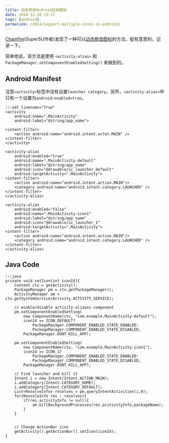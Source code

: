 ```yaml
---
title: 动态修改Android应用图标
date: 2014-12-28 13:17
tags: [android]
permalink: /2014/support-multiple-icons-in-android/
---
```

[Chainfire](www.chainfire.eu)(SuperSU作者)发现了一种可以[动态修改图标](www.chainfire.eu/articles/133/_TUT_Supporting_multiple_icons_in_your_app)的方法，挺有意思的，记录一下。

简单地说，该方法是使用 `<activity-alias>` 和 `PackageManager.setComponentEnabledSetting()` 来做到的。

## Android Manifest
注意`<activity>`标签中没有设置`launcher category`，另外，`<activity-alias>`中只有一个设置为`android:enabled=true`。

    :::xml linenums="True"
    <activity
        android:name=".MainActivity"
        android:label="@string/app_name">
        
    <intent-filter>
        <action android:name="android.intent.acton.MAIN" />
    </intent-filter>
    </activity>

    <activity-alias
        android:enabled="true"
        android:name=".MainActivity-default"
        android:label="@string/app_name"
        android:icon="@drawable/ic_launcher_default"
        android:targetActivity=".MainActivity">
    <intent-filter>
        <action android:name="android.intent.action.MAIN"/>
        <category android:name="android.intent.category.LAUNCHER" />
    </intent-filter>
    </activity-alias>

    <activity-alias
        android:enabled="false"
        android:name=".MainActivity-icon1"
        android:label="@string/app_name"
        android:icon="@drawable/ic_launcher_1"
        android:targetActivity=".MainActivity">
    <intent-filter>
        <action android:name="android.intent.action.MAIN"/>
        <category android:name="android.intent.category.LAUNCHER" />
    </intent-filter>
    </activity-alias>

## Java Code

    :::java
    private void setIcon(int iconId){
        Context ctx = getActivity();
        PackageManager pm = ctx.getPackageManager();
        ActivityManager am = ctx.getSystemService(Activity.ACTIVITY_SERVICE); 
        
        // enable/disable activity-aliases component
        pm.setComponentEnabledSetting(
            new ComponentName(ctx, "com.example.MainActivity-default"),
            iconId == ICON_DEFAULT?
                PackageManager.COMPONENT_ENABLED_STATE_ENABLED:
                PackageManager.COMPONENT_ENABLED_STATE_DISABLED,
            PackageManager.DONT_KILL_APP);

        pm.setComponentEnabledSetting(
            new ComponentName(ctx, "com.example.MainActivity-icon1"),
            iconId == ICON_1?
                PackageManager.COMPONENT_ENABLED_STATE_ENABLED:
                PackageManager.COMPONENT_ENABLED_STATE_DISABLED,
            PackageManager.DONT_KILL_APP);
        
        // Find launcher and kill it
        Intent i = new Intent(Intent.ACTION_MAIN);
        i.addCategory(Intent.CATEGORY_HOME);
        i.addCategory(Intent.CATEGORY_DEFAULT);
        List<ResolveInfo> resolves = pm.queryIntentActivities(i,0);
        for(ResovleInfo res : resolves){
            if(res.activityInfo != null){
                am.killBackgroundProcesses(res.acitivityInfo.packageName);
            }
        } 


        // Change ActionBar icon
        getActivity().getActionBar().setIcon(iconId);
    }


